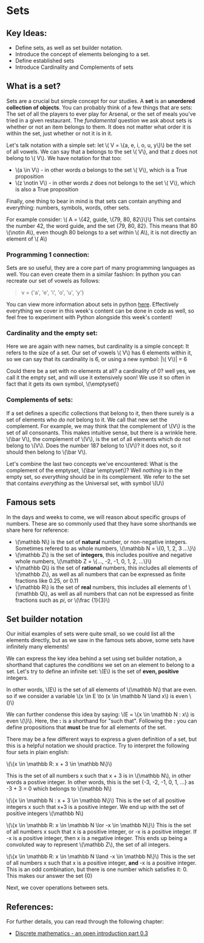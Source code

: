 # Sets

## Key Ideas:
- Define sets, as well as set builder notation.
- Introduce the concept of elements belonging to a set.
- Define established sets
- Introduce Cardinality and Complements of sets

## What is a set?

Sets are a crucial but simple concept for our studies. A **set** is an **unordered collection of objects**. You can probably think of a few things that are sets: The set of all the players to ever play for Arsenal, or the set of meals you've tried in a given restaurant. The *fundamental* question we ask about sets is whether or not an item belongs to them. It does not matter what order it is within the set, just whether or not it is in it. 

Let's talk notation with a simple set: let \\( V = \\{a, e, i, o, u, y\\}\\) be the set of all vowels. We can say that a belongs to the set \\( V\\), and that z does not belong to \\( V\\). We have notation for that too:
- \\(a \in  V\\) - in other words *a* belongs to the set \\( V\\), which is a True proposition
- \\(z \notin  V\\) - in other words *z* does not belongs to the set \\( V\\), which is also a True proposition

Finally, one thing to bear in mind is that sets can contain anything and everything: numbers, symbols, words, other sets.

For example consider: \\( A = \\{42, guide, \\{79, 80, 82\\}\\}\\) This set contains the number 42, the word guide, and the set {79, 80, 82}. This means that 80 \\(\notin  A\\), even though 80 belongs to a set within \\( A\\), it is not directly an element of \\( A\\)
### Programming 1 connection:
Sets are so useful, they are a core part of many programming languages as well. You can even create them in a similar fashion: In python you can recreate our set of vowels as follows:

> v = {'a', 'e', 'i', 'o', 'u', 'y'} 

You can view more information about sets in python [here](https://realpython.com/python-sets/). Effectively everything we cover in this week's content can be done in code as well, so feel free to experiment with Python alongside this week's content!

### Cardinality and the empty set:
Here we are again with new names, but cardinality is a simple concept: It refers to the size of a set. Our set of vowels \\( V\\) has 6 elements within it, so we can say that its cardinality is 6, or using a new symbol: |\\( V\\)| = 6

Could there be a set with no elements at all? a cardinality of 0? well yes, we call it the empty set, and will use it extensively soon! We use it so often in fact that it gets its own symbol, \\(\emptyset\\)

### Complements of sets:
If a set defines a specific collections that belong to it, then there surely is a set of elements who *do not* belong to it. We call that new set the complement. For example, we may think that the complement of \\(V\\) is the set of all consonants. This makes intuitive sense, but there is a wrinkle here. \\(\bar V\\), the complement of \\(V\\), is the set of all elements which do not belong to \\(V\\). Does the number 187 belong to \\(V\\)? it does not, so it should then belong to \\(\bar V\\). 

Let's combine the last two concepts we've encountered: What is the complement of the emptyset, \\(\bar \emptyset\\)? Well *nothing* is in the empty set, so *everything* should be in its complement. We refer to the set that contains *everything* as the Universal set, with symbol \\(U\\)
## Famous sets

In the days and weeks to come, we will reason about specific groups of numbers. These are so commonly used that they have some shorthands we share here for reference:
- \\(\mathbb N\\) is the set of **natural** number, or non-negative integers. Sometimes refered to as whole numbers, \\(\mathbb N = \\{0, 1, 2, 3 ...\\}\\)
- \\(\mathbb Z\\) is the set of **integers**, this includes positive and negative whole numbers, \\(\mathbb Z = \\{..., -2, -1, 0, 1, 2, ...\\}\\)
- \\(\mathbb Q\\) is the set of **rational** numbers, this includes all elements of \\(\mathbb Z\\), as well as all numbers that can be expressed as finite fractions like 0.25, or 0.11
- \\(\mathbb R\\) is the set of **real** numbers, this includes all elements of \\(\mathbb Q\\), as well as all numbers that can not be expressed as finite fractions such as *pi*, or \\(\frac {1}{3}\\)

## Set builder notation
Our initial examples of sets were quite small, so we could list all the elements directly, but as we saw in the famous sets above, some sets have infinitely many elements! 

We can express the key idea behind a set using set builder notation, a shorthand that captures the *conditions* we set on an element to belong to a set. Let's try to define an infinite set: \\(E\\) is the set of **even, positive** integers. 

In other words, \\(E\\) is the set of all elements of \\(\mathbb N\\) that are even. so if we consider a variable \\(x \in E \to (x \in \mathbb N \land x\\) is even \\()\\)

We can further condense this idea by saying: \\(E = \\{x \in \mathbb N : x\\) is even \\(\\}\\). Here, the **:** is a shorthand for "such that". Following the **:** you can define propositions that **must** be true for all elements of the set. 

There may be a few different ways to express a given definition of a set, but this is a helpful notation we should practice. Try to interpret the following four sets in plain english:

\\(\\{x \in \mathbb R: x + 3 \in \mathbb N\\}\\)

This is the set of all numbers x such that x + 3 is in \\(\mathbb N\\), in other words a postive integer. In other words, this is the set {-3, -2, -1, 0, 1, ...} as -3 + 3 = 0 which belongs to \\(\mathbb N\\)

\\(\\{x \in \mathbb N : x + 3 \in \mathbb N\\}\\)
This is the set of all positive integers x such that x+3 is a positive integer. We end up with the set of positive integers \\(\mathbb N\\)

\\(\\{x \in \mathbb R: x \in \mathbb N \lor -x \in \mathbb N\\}\\)
This is the set of all numbers x such that x is a positive integer, or -x is a positive integer. If -x is a positive integer, then x is a negative integer. This ends up being a convoluted way to represent \\(\mathbb Z\\), the set of all integers.

\\(\\{x \in \mathbb R: x \in \mathbb N \land -x \in \mathbb N\\}\\)
This is the set of all numbers x such that x is a positive integer, **and** -x is a positive integer. This is an odd combination, but there is one number which satisfies it: 0. This makes our answer the set {0}

Next, we cover operations between sets.

## References:
For further details, you can read through the following chapter:
- [Discrete mathematics - an open introduction part 0.3](http://discrete.openmathbooks.org/dmoi3/sec_intro-sets.html)
